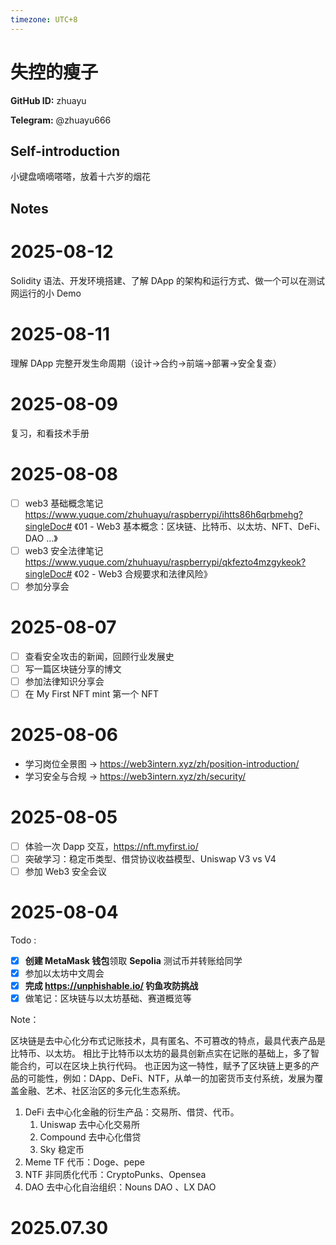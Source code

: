 ```yaml
---
timezone: UTC+8
---
```


# 失控的瘦子

**GitHub ID:** zhuayu

**Telegram:** @zhuayu666

## Self-introduction

小键盘嘀嘀嗒嗒，放着十六岁的烟花

## Notes

<!-- Content_START -->
# 2025-08-12

Solidity 语法、开发环境搭建、了解 DApp 的架构和运行方式、做一个可以在测试网运行的小 Demo

# 2025-08-11

理解 DApp 完整开发生命周期（设计->合约->前端->部署->安全复查）

# 2025-08-09

复习，和看技术手册

# 2025-08-08

- [ ] web3 基础概念笔记 https://www.yuque.com/zhuhuayu/raspberrypi/ihtts86h6qrbmehg?singleDoc# 《01 - Web3 基本概念：区块链、比特币、以太坊、NFT、DeFi、DAO ...》
- [ ] web3 安全法律笔记 https://www.yuque.com/zhuhuayu/raspberrypi/qkfezto4mzgykeok?singleDoc# 《02 - Web3 合规要求和法律风险》
- [ ] 参加分享会

# 2025-08-07

- [ ] 查看安全攻击的新闻，回顾行业发展史
- [ ] 写一篇区块链分享的博文
- [ ] 参加法律知识分享会
- [ ] 在 My First NFT mint 第一个 NFT

# 2025-08-06

- 学习岗位全景图 → https://web3intern.xyz/zh/position-introduction/
- 学习安全与合规 → https://web3intern.xyz/zh/security/

# 2025-08-05

- [ ]  体验一次 Dapp 交互，https://nft.myfirst.io/
- [ ]  突破学习：稳定币类型、借贷协议收益模型、Uniswap V3 vs V4
- [ ]  参加 Web3 安全会议

# 2025-08-04

Todo :
- [x]  **创建 MetaMask 钱包**领取 **Sepolia** 测试币并转账给同学
- [x]  参加以太坊中文周会
- [x]  **完成  https://unphishable.io/  钓鱼攻防挑战**
- [x]  做笔记：区块链与以太坊基础、赛道概览等

Note：

区块链是去中心化分布式记账技术，具有匿名、不可篡改的特点，最具代表产品是比特币、以太坊。
相比于比特币以太坊的最具创新点实在记账的基础上，多了智能合约，可以在区块上执行代码。
也正因为这一特性，赋予了区块链上更多的产品的可能性，例如：DApp、DeFi、NTF，从单一的加密货币支付系统，发展为覆盖金融、艺术、社区治区的多元化生态系统。

1. DeFi 去中心化金融的衍生产品：交易所、借贷、代币。
    1. Uniswap 去中心化交易所
    2. Compound 去中心化借贷
    3. Sky 稳定币
2. Meme TF 代币：Doge、pepe
3. NTF 非同质化代币：CryptoPunks、Opensea
4. DAO 去中心化自治组织：Nouns DAO 、LX DAO


# 2025.07.30


<!-- Content_END -->
